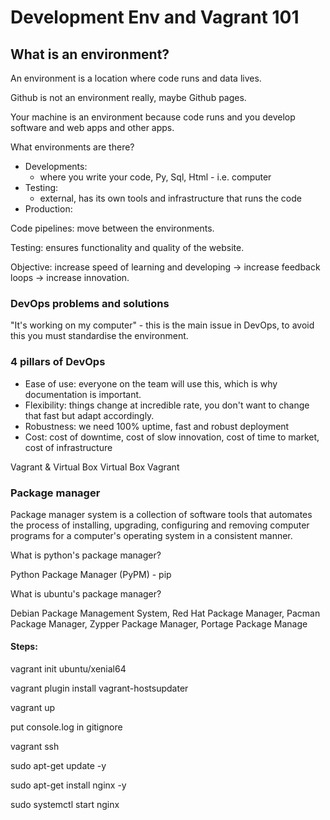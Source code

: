 # Development Env and Vagrant 101

## What is an environment?

An environment is a location where code runs and data lives.

Github is not an environment really, maybe Github pages.

Your machine is an environment because code runs and you develop software and web apps and other apps.

What environments are there?
- Developments:
    - where you write your code, Py, Sql, Html - i.e. computer
- Testing:
  - external, has its own tools and infrastructure that runs the code
- Production:

Code pipelines: move between the environments.

Testing: ensures functionality and quality of the website.

Objective: increase speed of learning and developing -> increase feedback loops -> increase innovation.

### DevOps problems and solutions
"It's working on my computer" - this is the main issue in DevOps, to avoid this you must standardise the environment.

### 4 pillars of DevOps
- Ease of use: everyone on the team will use this, which is why documentation is important.
- Flexibility: things change at incredible rate, you don't want to change that fast but adapt accordingly.
- Robustness: we need 100% uptime, fast and robust deployment
- Cost: cost of downtime, cost of slow innovation, cost of time to market, cost of infrastructure


Vagrant & Virtual Box
Virtual Box
Vagrant

### Package manager
Package manager system is a collection of software tools that automates the process of installing, upgrading, configuring and removing computer programs for a computer's operating system in a consistent manner.

What is python's package manager?

Python Package Manager (PyPM) - pip

What is ubuntu's package manager?

Debian Package Management System, Red Hat Package Manager, Pacman Package Manager, Zypper Package Manager, Portage Package Manage

#### Steps:
vagrant init ubuntu/xenial64

vagrant plugin install vagrant-hostsupdater

vagrant up

put console.log in gitignore

vagrant ssh

sudo apt-get update -y

sudo apt-get install nginx -y

sudo systemctl start nginx
